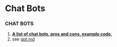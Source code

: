 # Chat Bots

### **CHAT BOTS**

1. [**A list of chat bots, pros and cons, example code.**](https://nlpforhackers.io/chatbots-introduction/#more-8595)
2. see [gpt.md](../generative-ai/gpt.md "mention")
